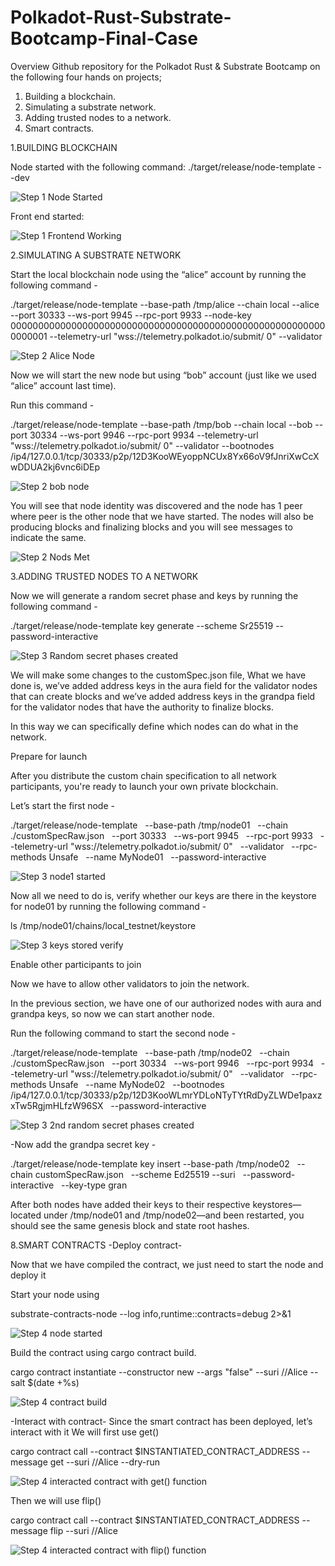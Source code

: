 # Polkadot-Rust-Substrate-Bootcamp-Final-Case
Overview
Github repository for the Polkadot Rust & Substrate Bootcamp on the following four hands on projects; 
1. Building a blockchain.
2. Simulating a substrate network.
3. Adding trusted nodes to a network.
8. Smart contracts.


1.BUILDING BLOCKCHAIN

  Node started with the following command:
  ./target/release/node-template --dev
  
  ![Step 1 Node Started](https://github.com/abarslan/Polkadot-Rust-Substrate-Bootcamp-Final-Case/assets/93275022/80b58f08-3661-4637-b166-60074b15390f)
  
  Front end started:
  
  ![Step 1 Frontend Working](https://github.com/abarslan/Polkadot-Rust-Substrate-Bootcamp-Final-Case/assets/93275022/ac0cc2de-d649-46c2-bd23-3ca43b3739f4)

2.SIMULATING A SUBSTRATE NETWORK

  Start the local blockchain node using the “alice” account by running the following command - 

  ./target/release/node-template 
  --base-path /tmp/alice 
  --chain local 
  --alice 
  --port 30333 
  --ws-port 9945 
  --rpc-port 9933 
  --node-key 0000000000000000000000000000000000000000000000000000000000000001 
  --telemetry-url "wss://telemetry.polkadot.io/submit/ 0" 
  --validator
  
  ![Step 2 Alice Node](https://github.com/abarslan/Polkadot-Rust-Substrate-Bootcamp-Final-Case/assets/93275022/423fec98-f9a0-4cfa-9604-d70dd1c4a136)

  Now we will start the new node but using “bob” account (just like we used “alice” account last time).

  Run this command - 

  ./target/release/node-template 
  --base-path /tmp/bob 
  --chain local 
  --bob 
  --port 30334 
  --ws-port 9946 
  --rpc-port 9934 
  --telemetry-url "wss://telemetry.polkadot.io/submit/ 0" 
  --validator 
  --bootnodes /ip4/127.0.0.1/tcp/30333/p2p/12D3KooWEyoppNCUx8Yx66oV9fJnriXwCcXwDDUA2kj6vnc6iDEp
   
  ![Step 2 bob node](https://github.com/abarslan/Polkadot-Rust-Substrate-Bootcamp-Final-Case/assets/93275022/71e682be-2bf4-4d69-ba68-2da56e8eef6e)

  You will see that node identity was discovered and the node has 1 peer where peer is the other node that we have started.
  The nodes will also be producing blocks and finalizing blocks and you will see messages to indicate the same.

  ![Step 2 Nods Met](https://github.com/abarslan/Polkadot-Rust-Substrate-Bootcamp-Final-Case/assets/93275022/9277fac4-236a-4126-956c-97d11d06b419)

3.ADDING TRUSTED NODES TO A NETWORK

  Now we will generate a random secret phase and keys by running the following command - 

  ./target/release/node-template key generate --scheme Sr25519 --password-interactive

  ![Step 3 Random secret phases created](https://github.com/abarslan/Polkadot-Rust-Substrate-Bootcamp-Final-Case/assets/93275022/7729656b-ef68-49bf-bfbe-bdf38dd6ed48)

  We will make some changes to the customSpec.json file,
  What we have done is, we’ve added address keys in the aura field for the validator nodes that can create blocks and we’ve added address keys in the grandpa field for the validator nodes that have the authority to 
  finalize blocks.

  In this way we can specifically define which nodes can do what in the network.

  Prepare for launch

  After you distribute the custom chain specification to all network participants, you're ready to launch your own private blockchain.

  Let’s start the first node - 

  ./target/release/node-template 
  --base-path /tmp/node01 
  --chain ./customSpecRaw.json 
  --port 30333 
  --ws-port 9945 
  --rpc-port 9933 
  --telemetry-url "wss://telemetry.polkadot.io/submit/ 0" 
  --validator 
  --rpc-methods Unsafe 
  --name MyNode01 
  --password-interactive

  ![Step 3 node1 started](https://github.com/abarslan/Polkadot-Rust-Substrate-Bootcamp-Final-Case/assets/93275022/45f59ddd-0d70-4557-98fd-5749ccebd2a0)

  Now all we need to do is, verify whether our keys are there in the keystore for node01 by running the following command - 

  ls /tmp/node01/chains/local_testnet/keystore

  ![Step 3 keys stored verify](https://github.com/abarslan/Polkadot-Rust-Substrate-Bootcamp-Final-Case/assets/93275022/f8de53b0-7c4b-42f2-8914-0a3ac06169a2)

  Enable other participants to join

  Now we have to allow other validators to join the network.

  In the previous section, we have one of our authorized nodes with aura and grandpa keys, so now we can start another node.

  Run the following command to start the second node - 

  ./target/release/node-template 
  --base-path /tmp/node02 
  --chain ./customSpecRaw.json 
  --port 30334 
  --ws-port 9946 
  --rpc-port 9934 
  --telemetry-url "wss://telemetry.polkadot.io/submit/ 0" 
  --validator 
  --rpc-methods Unsafe 
  --name MyNode02 
  --bootnodes /ip4/127.0.0.1/tcp/30333/p2p/12D3KooWLmrYDLoNTyTYtRdDyZLWDe1paxzxTw5RgjmHLfzW96SX 
  --password-interactive
  
  ![Step 3 2nd random secret phases created](https://github.com/abarslan/Polkadot-Rust-Substrate-Bootcamp-Final-Case/assets/93275022/4502e4d1-4253-4421-b44b-fdfdc280862d)

  -Now add the grandpa secret key - 

  ./target/release/node-template key insert --base-path /tmp/node02 
  --chain customSpecRaw.json 
  --scheme Ed25519 --suri <second-participant-secret-seed> 
  --password-interactive 
  --key-type gran

  After both nodes have added their keys to their respective keystores—located under /tmp/node01 and /tmp/node02—and been restarted, you should see the same genesis block and state root hashes.

8.SMART CONTRACTS
  -Deploy contract-

  Now that we have compiled the contract, we just need to start the node and deploy it

  Start your node using 

  substrate-contracts-node --log info,runtime::contracts=debug 2>&1

  ![Step 4 node started](https://github.com/abarslan/Polkadot-Rust-Substrate-Bootcamp-Final-Case/assets/93275022/b0da1970-fdfe-474b-b71a-9fdeb9f2d520)

  Build the contract using cargo contract build.

  cargo contract instantiate --constructor new --args "false" --suri //Alice --salt $(date +%s)

  ![Step 4 contract build](https://github.com/abarslan/Polkadot-Rust-Substrate-Bootcamp-Final-Case/assets/93275022/46d3ec07-7613-4f3b-8c40-223cc42ae8c0)

  -Interact with contract-
  Since the smart contract has been deployed, let’s interact with it 
  We will first use get()
  
  cargo contract call --contract $INSTANTIATED_CONTRACT_ADDRESS --message get --suri //Alice --dry-run

  ![Step 4 interacted contract with get() function](https://github.com/abarslan/Polkadot-Rust-Substrate-Bootcamp-Final-Case/assets/93275022/cffe814d-52ce-4830-b2cd-7a03abc448ce)

  Then we will use flip()

  cargo contract call --contract $INSTANTIATED_CONTRACT_ADDRESS --message flip --suri //Alice

  ![Step 4 interacted contract with flip() function](https://github.com/abarslan/Polkadot-Rust-Substrate-Bootcamp-Final-Case/assets/93275022/fccfa9f8-b266-402c-bdf4-ae743eea5dfd)
  


  


  




  


  
  


  

  
